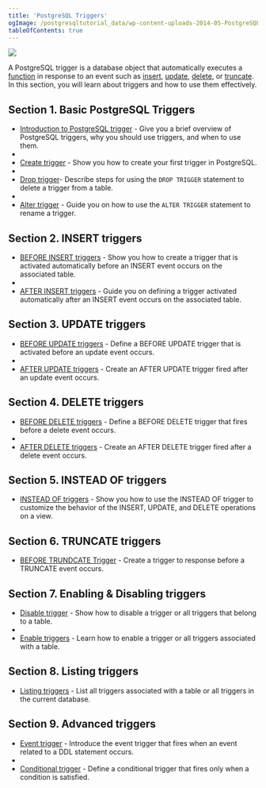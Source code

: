 ```yaml
---
title: 'PostgreSQL Triggers'
ogImage: /postgresqltutorial_data/wp-content-uploads-2014-05-PostgreSQL-Trigger.png
tableOfContents: true
---
```



![](/postgresqltutorial_data/wp-content-uploads-2014-05-PostgreSQL-Trigger.png)

A PostgreSQL trigger is a database object that automatically executes a [function](/docs/postgresql/postgresql-plpgsql/postgresql-create-function) in response to an event such as [insert](/docs/postgresql/postgresql-insert/), [update](https://www.postgresqltutorial.com/postgresql-tutorial/postgresql-update/), [delete](https://www.postgresqltutorial.com/postgresql-tutorial/postgresql-delete/), or [truncate](https://www.postgresqltutorial.com/postgresql-tutorial/postgresql-truncate-table). In this section, you will learn about triggers and how to use them effectively.

## Section 1. Basic PostgreSQL Triggers

- [Introduction to PostgreSQL trigger](/docs/postgresql/postgresql-triggers/introduction-postgresql-trigger) - Give you a brief overview of PostgreSQL triggers, why you should use triggers, and when to use them.
-
- [Create trigger](https://www.postgresqltutorial.com/postgresql-triggers/creating-first-trigger-postgresql/ "Creating the First Trigger in PostgreSQL") - Show you how to create your first trigger in PostgreSQL.
-
- [Drop trigger](https://www.postgresqltutorial.com/postgresql-triggers/postgresql-drop-trigger/)- Describe steps for using the `DROP TRIGGER` statement to delete a trigger from a table.
-
- [Alter trigger](https://www.postgresqltutorial.com/postgresql-triggers/postgresql-alter-trigger/) - Guide you on how to use the `ALTER TRIGGER` statement to rename a trigger.

## Section 2. INSERT triggers

- [BEFORE INSERT triggers](/docs/postgresql/postgresql-triggers/postgresql-before-insert-trigger) - Show you how to create a trigger that is activated automatically before an INSERT event occurs on the associated table.
-
- [AFTER INSERT triggers](https://www.postgresqltutorial.com/postgresql-triggers/postgresql-after-insert-trigger/) - Guide you on defining a trigger activated automatically after an INSERT event occurs on the associated table.

## Section 3. UPDATE triggers

- [BEFORE UPDATE triggers](https://www.postgresqltutorial.com/postgresql-triggers/postgresql-before-update-trigger/) - Define a BEFORE UPDATE trigger that is activated before an update event occurs.
-
- [AFTER UPDATE triggers](https://www.postgresqltutorial.com/postgresql-triggers/postgresql-after-update-trigger/) - Create an AFTER UPDATE trigger fired after an update event occurs.

## Section 4. DELETE triggers

- [BEFORE DELETE triggers](https://www.postgresqltutorial.com/postgresql-triggers/postgresql-before-delete-trigger/) - Define a BEFORE DELETE trigger that fires before a delete event occurs.
-
- [AFTER DELETE triggers](/docs/postgresql/postgresql-triggers/postgresql-after-update-trigger) - Create an AFTER DELETE trigger fired after a delete event occurs.

## Section 5. INSTEAD OF triggers

- [INSTEAD OF triggers](https://www.postgresqltutorial.com/postgresql-triggers/postgresql-instead-of-triggers/) - Show you how to use the INSTEAD OF trigger to customize the behavior of the INSERT, UPDATE, and DELETE operations on a view.

## Section 6. TRUNCATE triggers

- [BEFORE TRUNDCATE Trigger](https://www.postgresqltutorial.com/postgresql-triggers/postgresql-before-truncate-trigger/) - Create a trigger to response before a TRUNCATE event occurs.

## Section 7. Enabling & Disabling triggers

- [Disable trigger](https://www.postgresqltutorial.com/postgresql-triggers/managing-postgresql-trigger/ "Managing PostgreSQL Trigger") - Show how to disable a trigger or all triggers that belong to a table.
-
- [Enable triggers](https://www.postgresqltutorial.com/postgresql-triggers/enable-triggers/) - Learn how to enable a trigger or all triggers associated with a table.

## Section 8. Listing triggers

- [Listing triggers](https://www.postgresqltutorial.com/postgresql-triggers/how-to-list-all-triggers-in-postgresql/) - List all triggers associated with a table or all triggers in the current database.

## Section 9. Advanced triggers

- [Event trigger](/docs/postgresql/postgresql-triggers/postgresql-event-trigger) - Introduce the event trigger that fires when an event related to a DDL statement occurs.
-
- [Conditional trigger](https://www.postgresqltutorial.com/postgresql-triggers/postgresql-trigger-when-condition/) - Define a conditional trigger that fires only when a condition is satisfied.
